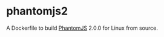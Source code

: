 # phantomjs2
A Dockerfile to build [PhantomJS](https://github.com/ariya/phantomjs) 2.0.0 for Linux from source.

